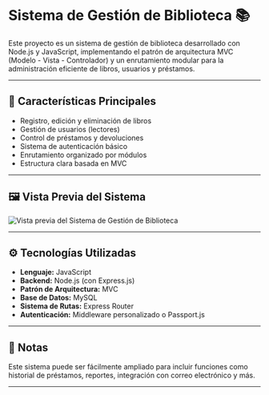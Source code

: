 # Sistema de Gestión de Biblioteca 📚

Este proyecto es un sistema de gestión de biblioteca desarrollado con Node.js y JavaScript, implementando el patrón de arquitectura MVC (Modelo - Vista - Controlador) y un enrutamiento modular para la administración eficiente de libros, usuarios y préstamos.

---

## 🚀 Características Principales

- Registro, edición y eliminación de libros
- Gestión de usuarios (lectores)
- Control de préstamos y devoluciones
- Sistema de autenticación básico
- Enrutamiento organizado por módulos
- Estructura clara basada en MVC

---

## 🖼️ Vista Previa del Sistema

![Vista previa del Sistema de Gestión de Biblioteca](https://workana.s3.amazonaws.com/portfolios/qi/0f7b502c5b471eacf6d2adfc97ef47d4/SGBBiblioteca.png?response-content-disposition=inline%3Bfilename%3D%22SGB-Biblioteca.png%22&response-content-type=image%2Fpng&X-Amz-Content-Sha256=UNSIGNED-PAYLOAD&X-Amz-Algorithm=AWS4-HMAC-SHA256&X-Amz-Credential=AKIA33COQEVTJSIXHA73%2F20250506%2Fus-east-1%2Fs3%2Faws4_request&X-Amz-Date=20250506T211829Z&X-Amz-SignedHeaders=host&X-Amz-Expires=21600&X-Amz-Signature=df01dc186d0617052dad9d0da1f6794bb61573ea810b0a71a1bcf7ab47d73237)

---

## ⚙️ Tecnologías Utilizadas

- **Lenguaje:** JavaScript
- **Backend:** Node.js (con Express.js)
- **Patrón de Arquitectura:** MVC
- **Base de Datos:** MySQL 
- **Sistema de Rutas:** Express Router
- **Autenticación:** Middleware personalizado o Passport.js

---

## 📌 Notas
Este sistema puede ser fácilmente ampliado para incluir funciones como historial de préstamos, reportes, integración con correo electrónico y más.

---


   
